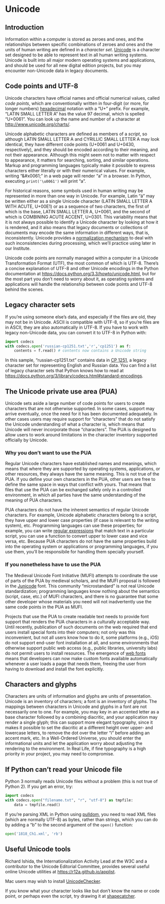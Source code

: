 # Unicode

## Introduction

Information within a computer is stored as zeroes and ones, and the relationships between specific combinations of zeroes and ones and the units of human writing are defined in a _character set_. [Unicode](http://www.unicode.org/) is a character set designed to be able to represent text in all human writing systems. Unicode is built into all major modern operating systems and applications, and should be used for all new digital edition projects, but you may encounter non-Unicode data in legacy documents.

## Code points and UTF-8

Unicode characters have official names and official numerical values, called _code points_, which are conventionally written in four-digit (or more, for longer numbers) [hexadecimal](http://www.electronics-tutorials.ws/binary/bin_3.html) notation with a “U+” prefix. For example, “LATIN SMALL LETTER A” has the value 97 decimal, which is spelled “U+0061”. You can look up the name and number of a character at <http://www.unicode.org/charts/>.

Unicode alphabetic characters are defined as members of a _script_, so although LATIN SMALL LETTER A and CYRILLIC SMALL LETTER A may look identical, they have different code points (U+0061 and U+0430, respectively), and they should be encoded according to their meaning, and not their appearance. Although this might seem not to matter with respect to appearance, it matters for searching, sorting, and similar operations. Markup and programming languages typically make it possible to express characters either literally or with their numerical values. For example, writing “&amp;#x0061;” in a web page will render “a” in a browser. In Python, executing `print('\u0061')` will print “a”.

For historical reasons, some symbols used in human writing may be represented in more than one way in Unicode. For example, Latin “á” may be written either as a single Unicode character (LATIN SMALL LETTER A WITH ACUTE, U+00E1) or as a sequence of two characters, the first of which is the base, LATIN SMALL LETTER A, U+0061, and the second of which is COMBINING ACUTE ACCENT, U+0301. This variability means that it is not always possible to identify a Unicode character by looking at how it is rendered, and it also means that legacy documents or collections of documents may encode the same information in different ways, that is, inconsistently. Unicode provides a [normalization mechanism](http://unicode.org/reports/tr15/) to deal with such inconsistencies during processing, which we’ll practice using later in our Institute.

Unicode code points are normally managed within a computer in a Unicode Transformation Format (UTF), the most common of which is UTF-8. There’s a concise explanation of UTF-8 and other Unicode encodings in the Python documentation at <https://docs.python.org/3.3/howto/unicode.html>, but for the most part you don’t need to worry about it, as operating systems and applications will handle the relationship between code points and UTF-8 behind the scenes.

## Legacy character sets

If you’re using someone else’s data, and especially if the files are old, they may not be in Unicode. ASCII is compatible with UTF-8, so if you’re files are in ASCII, they are also automatically in UTF-8. If you have to work with legacy non-Unicode data, you can convert it to UTF-8 in Python with:

```python
import codecs
with codecs.open('russian-cp1251.txt','r','cp1251') as f:
	contents = f.read()	# contents now contains a Unicode string
```

In this sample, “russian-cp1251.txt” contains data in [CP 1251](https://en.wikipedia.org/wiki/Windows-1251), a legacy character set for representing English and Russian data. You can find a list of legacy character sets that Python knows how to read at <https://docs.python.org/3/library/codecs.html#standard-encodings>.

## The Unicode private use area (PUA)

Unicode sets aside a large number of code points for users to create characters that are not otherwise supported. In some cases, support may arrive eventually,  once the need for it has been documented adequately. In other cases users may require support for “characters” that do not satisfy the Unicode understanding of what a character is, which means that Unicode will never incorporate those “characters”. The PUA is designed to allow users to work around limitations in the character inventory supported officially by Unicode.

### Why you don’t want to use the PUA

Regular Unicode characters have established names and meanings, which means that where they are supported by operating systems, applications, or other resources, they always have the same meaning. This is not true of the PUA. If you define your own characters in the PUA, other users are free to define the same space in ways that conflict with yours. That means that files that use the PUA can be exchanged safely only in a controlled environment, in which all parties have the same understanding of the meaning of PUA characters.

PUA characters do not have the inherent semantics of regular Unicode characters. For example, Unicode alphabetic characters belong to a script, they have upper and lower case properties (if case is relevant to the writing system), etc. Programming languages can use these properties; for example, you can write [regular expressions](http://www.regular-expressions.info/) that match text in a particular script, you can use a function to convert upper to lower case and vice versa, etc. Because PUA characters do not have the same properties build into the operating system or applications or programming languages, if you use them, you’ll be responsibile for handling them specially yourself.

### If you nonetheless have to use the PUA

The Medieval Unicode Font Initiative (MUFI) attempts to coordinate the use of parts of the PUA by medieval scholars, and the MUFI proposal is followed in the [Junicode](http://junicode.sourceforge.net/) font. This community “microstandard” is not real Unicode standardization; programming languages know nothing about the semantics (script, case, etc.) of MUFI characters, and there is no guarantee that some other developer whose materials you need will not inadvertently use the same code points in the PUA as MUFI.

Projects that use the PUA to create readable text needs to provide font support that renders the PUA characters in a culturally acceptable way. Until recently, publication of such documents on the web required that end users install special fonts into their computers; not only was this inconvenient, but not all users know how to do it, some platforms (e.g., iOS) do not support end-user font installation at all, and some environments that otherwise support public web access (e.g., public libraries, university labs) do not permit users to install resources. The emergence of [web fonts](http://dh.obdurodon.org/usingWebfonts.xhtml) means that developers can now make custom fonts available automatically whenever a user loads a page that needs them, freeing the user from having to download and install the font explicitly.

## Characters and glyphs

Characters are units of information and glyphs are units of presentation. Unicode is an inventory of characters; a font is an inventory of glyphs. The mappings between characters in Unicode and glyphs in a font are not necessarily one to one. For example, you may key in an accented letter as a base character followed by a combining diacritic, and your application may render a single glyph; this can support more elegant typography, since it makes it possible to set the diacritic at a different height over upper- and lowercase letters, to remove the dot over the letter “i” before adding an accent mark, etc. In a Well-Ordered Universe, you should enter the informational units and let the application worry about adjusting the rendering to the environment. In Real Life, if fine typography is a high priority in your project, you may need to compromise.

## If Python can’t read your Unicode file

Python 3 normally reads Unicode files without a problem (this is not true of Python 2). If you get an error, try:

```python
import codecs
with codecs.open("filename.txt", "r", "utf-8") as tmpfile:
    data = tmpfile.read()
```

If you’re parsing XML in Python using [pulldom](https://docs.python.org/3/library/xml.dom.pulldom.html), you need to read XML files (which are normally UTF-8) as bytes, rather than strings, which you can do by adding a “b” to the second argument of the `open()` function:

```python
open('1818_Ch1.xml', 'rb')
```

## Useful Unicode tools

Richard Ishida, the International­ization Activity Lead at the W3C and a contributor to the Unicode Editorial Committee, provides several useful online Unicode utilities at <https://r12a.github.io/applist>.

Mac users may wish to install [UnicodeChecker](http://earthlingsoft.net/UnicodeChecker/index.html).

If you know what your character looks like but don’t know the name or code point, or perhaps even the script, try drawing it at [shapecatcher](http://shapecatcher.com/).
